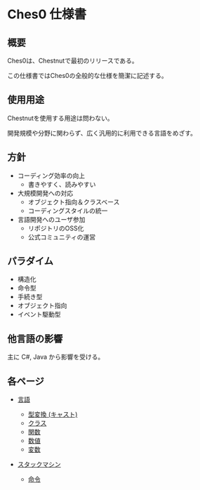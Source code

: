 # Ches0 仕様書

## 概要

Ches0は、Chestnutで最初のリリースである。

この仕様書ではChes0の全般的な仕様を簡潔に記述する。

## 使用用途

Chestnutを使用する用途は問わない。

開発規模や分野に関わらず、広く汎用的に利用できる言語をめざす。

## 方針

- コーディング効率の向上
    - 書きやすく、読みやすい
- 大規模開発への対応
    - オブジェクト指向＆クラスベース
    - コーディングスタイルの統一
- 言語開発へのユーザ参加
    - リポジトリのOSS化
    - 公式コミュニティの運営

## パラダイム

- 構造化
- 命令型
- 手続き型
- オブジェクト指向
- イベント駆動型

## 他言語の影響

主に C#, Java から影響を受ける。

## 各ページ

- [言語](./lang/summary.md)

    - [型変換 (キャスト)](./lang/cast.md)
    - [クラス](./lang/class.md)
    - [関数](./lang/function.md)
    - [数値](./lang/number.md)
    - [変数](./lang/variable.md)

- [スタックマシン](./stackmcn/summary.md)

    - [命令](./stackmcn/instruction.md)
